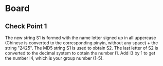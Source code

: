 # Board

## Check Point 1
The new string S1 is formed with the name letter signed up in all uppercase (Chinese is converted to the corresponding pinyin, without any space) + the string "2425". The MD5 string S1 is used to obtain S2. The last letter of S2 is converted to the decimal system to obtain the number I1. Add I3 by 1 to get the number I4, which is your group number (1-5).

